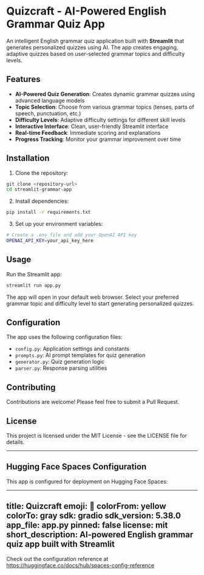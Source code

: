 # Quizcraft - AI-Powered English Grammar Quiz App

An intelligent English grammar quiz application built with **Streamlit** that generates personalized quizzes using AI. The app creates engaging, adaptive quizzes based on user-selected grammar topics and difficulty levels.

## Features

- **AI-Powered Quiz Generation**: Creates dynamic grammar quizzes using advanced language models
- **Topic Selection**: Choose from various grammar topics (tenses, parts of speech, punctuation, etc.)
- **Difficulty Levels**: Adaptive difficulty settings for different skill levels
- **Interactive Interface**: Clean, user-friendly Streamlit interface
- **Real-time Feedback**: Immediate scoring and explanations
- **Progress Tracking**: Monitor your grammar improvement over time

## Installation

1. Clone the repository:
```bash
git clone <repository-url>
cd streamlit-grammar-app
```

2. Install dependencies:
```bash
pip install -r requirements.txt
```

3. Set up your environment variables:
```bash
# Create a .env file and add your OpenAI API key
OPENAI_API_KEY=your_api_key_here
```

## Usage

Run the Streamlit app:
```bash
streamlit run app.py
```

The app will open in your default web browser. Select your preferred grammar topic and difficulty level to start generating personalized quizzes.

## Configuration

The app uses the following configuration files:
- `config.py`: Application settings and constants
- `prompts.py`: AI prompt templates for quiz generation
- `generator.py`: Quiz generation logic
- `parser.py`: Response parsing utilities

## Contributing

Contributions are welcome! Please feel free to submit a Pull Request.

## License

This project is licensed under the MIT License - see the LICENSE file for details.

---

## Hugging Face Spaces Configuration

This app is configured for deployment on Hugging Face Spaces:

---
title: Quizcraft
emoji: 🚀
colorFrom: yellow
colorTo: gray
sdk: gradio
sdk_version: 5.38.0
app_file: app.py
pinned: false
license: mit
short_description: AI-powered English grammar quiz app built with **Streamlit**
---

Check out the configuration reference at https://huggingface.co/docs/hub/spaces-config-reference

